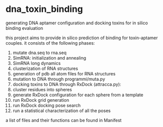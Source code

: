 # dna_toxin_binding
generating DNA aptamer configuration and docking toxins for in silico binding evaluation

this project aims to provide in silico prediction of binding for toxin-aptamer couples.
it consists of the following phases:
1. mutate dna.seq to rna.seq
2. SimRNA: initialization and annealing
3. SimRNA long dynamics
4. clusterization of RNA structures
5. generation of pdb all atom files for RNA structures
6. mutation to DNA through programmi/muta.py
7. docking toxins to DNA through RxDock (attracca.py):
  1. cluster residues into spheres
  2. generate RxDock configuration for each sphere from a template
  3. run RxDock grid generation
  4. run RxDock docking pose search
  5. run a statistical characterization of all the poses

a list of files and their functions can be found in Manifest

